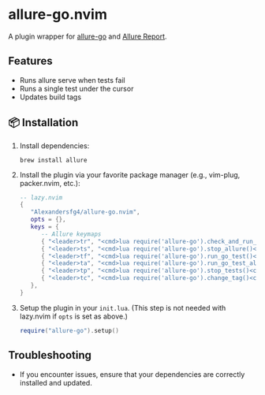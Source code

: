 # allure-go.nvim

A plugin wrapper for [allure-go](https://github.com/ozontech/allure-go) and [Allure Report](https://allurereport.org/docs/install-for-macos/).

## Features
- Runs allure serve when tests fail
- Runs a single test under the cursor
- Updates build tags

## 📦 Installation
1. Install dependencies:
   ```
   brew install allure
   ```

2. Install the plugin via your favorite package manager (e.g., vim-plug, packer.nvim, etc.):
   ```lua
   -- lazy.nvim
   {
      "Alexandersfg4/allure-go.nvim",
      opts = {},
      keys = {
         -- Allure keymaps
         { "<leader>tr", "<cmd>lua require('allure-go').check_and_run_allure()<cr>", desc = "Run allure serve" },
         { "<leader>ts", "<cmd>lua require('allure-go').stop_allure()<cr>",          desc = "Stop allure serve" },
         { "<leader>tf", "<cmd>lua require('allure-go').run_go_test()<cr>",          desc = "Run test under cursor" },
         { "<leader>ta", "<cmd>lua require('allure-go').run_go_test_all()<cr>",      desc = "Run all tests" },
         { "<leader>tp", "<cmd>lua require('allure-go').stop_tests()<cr>",           desc = "Stop currently running test" },
         { "<leader>tc", "<cmd>lua require('allure-go').change_tag()<cr>",           desc = "Change tag" },
      },
   }
   ```

3. Setup the plugin in your `init.lua`. (This step is not needed with lazy.nvim if `opts` is set as above.)
   ```lua
   require("allure-go").setup()
   ```

## Troubleshooting
- If you encounter issues, ensure that your dependencies are correctly installed and updated.

